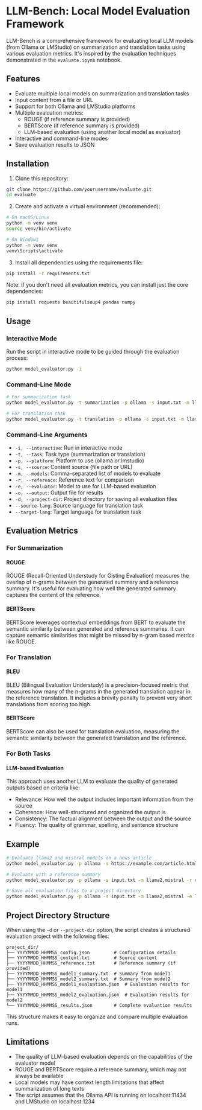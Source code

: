 # LLM-Bench: Local Model Evaluation Framework

LLM-Bench is a comprehensive framework for evaluating local LLM models (from Ollama or LMStudio) on summarization and translation tasks using various evaluation metrics. It's inspired by the evaluation techniques demonstrated in the `evaluate.ipynb` notebook.

## Features

- Evaluate multiple local models on summarization and translation tasks
- Input content from a file or URL
- Support for both Ollama and LMStudio platforms
- Multiple evaluation metrics:
  - ROUGE (if reference summary is provided)
  - BERTScore (if reference summary is provided)
  - LLM-based evaluation (using another local model as evaluator)
- Interactive and command-line modes
- Save evaluation results to JSON

## Installation

1. Clone this repository:
```bash
git clone https://github.com/yourusername/evaluate.git
cd evaluate
```

2. Create and activate a virtual environment (recommended):
```bash
# On macOS/Linux
python -m venv venv
source venv/bin/activate

# On Windows
python -m venv venv
venv\Scripts\activate
```

3. Install all dependencies using the requirements file:
```bash
pip install -r requirements.txt
```

Note: If you don't need all evaluation metrics, you can install just the core dependencies:
```bash
pip install requests beautifulsoup4 pandas numpy
```

## Usage

### Interactive Mode

Run the script in interactive mode to be guided through the evaluation process:

```bash
python model_evaluator.py -i
```

### Command-Line Mode

```bash
# For summarization task
python model_evaluator.py -t summarization -p ollama -s input.txt -m llama2,mistral -e llama2 -o results.json

# For translation task
python model_evaluator.py -t translation -p ollama -s input.txt -m llama2,mistral --source-lang English --target-lang Spanish -r reference.txt -o results.json
```

### Command-Line Arguments

- `-i, --interactive`: Run in interactive mode
- `-t, --task`: Task type (summarization or translation)
- `-p, --platform`: Platform to use (ollama or lmstudio)
- `-s, --source`: Content source (file path or URL)
- `-m, --models`: Comma-separated list of models to evaluate
- `-r, --reference`: Reference text for comparison
- `-e, --evaluator`: Model to use for LLM-based evaluation
- `-o, --output`: Output file for results
- `-d, --project-dir`: Project directory for saving all evaluation files
- `--source-lang`: Source language for translation task
- `--target-lang`: Target language for translation task

## Evaluation Metrics

### For Summarization

#### ROUGE
ROUGE (Recall-Oriented Understudy for Gisting Evaluation) measures the overlap of n-grams between the generated summary and a reference summary. It's useful for evaluating how well the generated summary captures the content of the reference.

#### BERTScore
BERTScore leverages contextual embeddings from BERT to evaluate the semantic similarity between generated and reference summaries. It can capture semantic similarities that might be missed by n-gram based metrics like ROUGE.

### For Translation

#### BLEU
BLEU (Bilingual Evaluation Understudy) is a precision-focused metric that measures how many of the n-grams in the generated translation appear in the reference translation. It includes a brevity penalty to prevent very short translations from scoring too high.

#### BERTScore
BERTScore can also be used for translation evaluation, measuring the semantic similarity between the generated translation and the reference.

### For Both Tasks

#### LLM-based Evaluation
This approach uses another LLM to evaluate the quality of generated outputs based on criteria like:
- Relevance: How well the output includes important information from the source
- Coherence: How well-structured and organized the output is
- Consistency: The factual alignment between the output and the source
- Fluency: The quality of grammar, spelling, and sentence structure

## Example

```bash
# Evaluate llama2 and mistral models on a news article
python model_evaluator.py -p ollama -s https://example.com/article.html -m llama2,mistral -e llama2 -o results.json

# Evaluate with a reference summary
python model_evaluator.py -p ollama -s input.txt -m llama2,mistral -r reference.txt -o results.json

# Save all evaluation files to a project directory
python model_evaluator.py -p ollama -s input.txt -m llama2,mistral -e llama2 -d ./evaluations/run1
```

## Project Directory Structure

When using the `-d` or `--project-dir` option, the script creates a structured evaluation project with the following files:

```
project_dir/
├── YYYYMMDD_HHMMSS_config.json         # Configuration details
├── YYYYMMDD_HHMMSS_content.txt         # Source content
├── YYYYMMDD_HHMMSS_reference.txt       # Reference summary (if provided)
├── YYYYMMDD_HHMMSS_model1_summary.txt  # Summary from model1
├── YYYYMMDD_HHMMSS_model2_summary.txt  # Summary from model2
├── YYYYMMDD_HHMMSS_model1_evaluation.json  # Evaluation results for model1
├── YYYYMMDD_HHMMSS_model2_evaluation.json  # Evaluation results for model2
└── YYYYMMDD_HHMMSS_results.json        # Complete evaluation results
```

This structure makes it easy to organize and compare multiple evaluation runs.

## Limitations

- The quality of LLM-based evaluation depends on the capabilities of the evaluator model
- ROUGE and BERTScore require a reference summary, which may not always be available
- Local models may have context length limitations that affect summarization of long texts
- The script assumes that the Ollama API is running on localhost:11434 and LMStudio on localhost:1234
